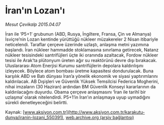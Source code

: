 # İran'ın Lozan'ı

*Mesut Çevikalp 2015.04.07*

<div class="pNewsDetailMainContent" itemprop="articleBody">
 <p>
  İran ile ‘P5+1’ grubunun (ABD, Rusya, İngiltere, Fransa, Çin ve Almanya) İsviçre’nin Lozan kentinde yürüttüğü nükleer müzakereler 2 Nisan itibariyle neticelendi. Taraflar çerçeve üzerinde uzlaştı, anlaşma metni yazımına başlandı. İran nükleer hammadde stoklamasına sınırlama getirecek, Natanz nükleer tesisindeki santrifüjleri üçte iki oranında azaltacak, Fordow nükleer tesisi ile Arak’ta plütonyum üreten ağır su reaktörünü devre dışı bırakacak. Uluslararası Atom Enerjisi Kurumu santrifüjlerin depolara kaldırılışını izleyecek. Böylece atom bombası üretme kapasitesi dondurulacak. Buna karşılık ABD ve Batı dünyası İran’a yönelik ekonomik ve siyasi yaptırımlarını kaldırılacak. AB Dışişleri ve Güvenlik Yüksek Temsilcisi Federica Mogherini, nihai imzaların (30 Haziran) ardından BM Güvenlik Konseyi kararlarının da kaldırılacağını duyurdu. Obama çerçeve anlaşmasını ‘İran ile tarihî bir uzlaşma’ olarak nitelendirdi. P5+1’in İran’ın anlaşmaya uyup uymadığını sürekli denetleyeceğini belirtti.
 </p>
</div>


Kaynak: [www.aksiyon.com.tr](http://www.aksiyon.com.tr/karakutu-dunya/iranin-lozani_550391), [web.archive.org (arşiv bağlantısı)](http://web.archive.org/web/20150801164206/http://www.aksiyon.com.tr/karakutu-dunya/iranin-lozani_550391)
